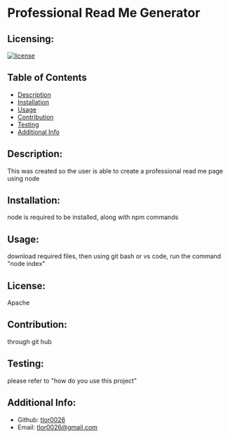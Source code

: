 # Professional Read Me Generator
  ## Licensing:
  [![license](https://img.shields.io/badge/license-Apache-blue)](https://shields.io)
  ## Table of Contents 
  - [Description](#description)
  - [Installation](#installation)
  - [Usage](#usage)
  - [Contribution](#contribution)
  - [Testing](#testing)
  - [Additional Info](#additional-info)
  ## Description:
  This was created so the user is able to create a professional read me page using node
  ## Installation:
  node is required to be installed, along with npm commands
  ## Usage:
  download required files, then using git bash or vs code, run the command "node index"
  ## License:
  Apache
  ## Contribution:
  through git hub
  ## Testing:
  please refer to "how do you use this project"
  ## Additional Info:
  - Github: [tlor0026](https://github.com/tlor0026)
  - Email: tlor0026@gmail.com 